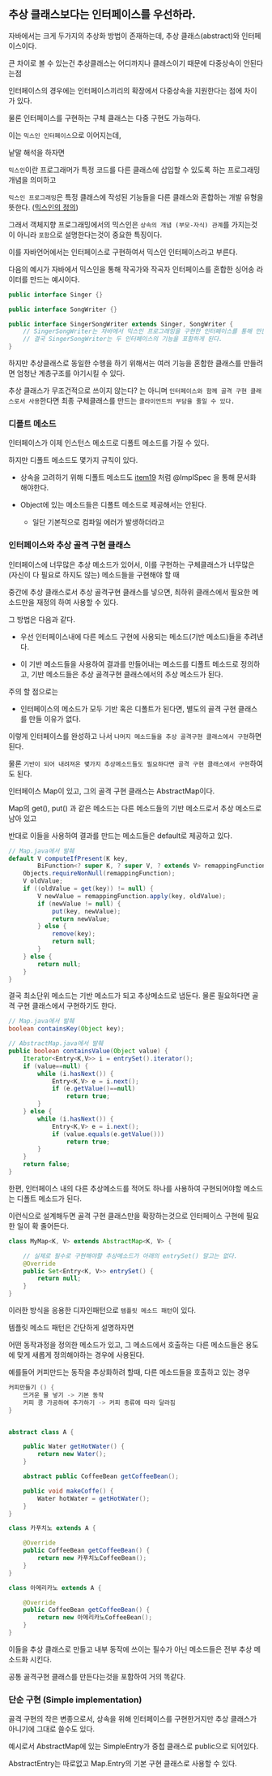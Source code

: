 ## 추상 클래스보다는 인터페이스를 우선하라.

자바에서는 크게 두가지의 추상화 방법이 존재하는데, 추상 클래스(abstract)와 인터페이스이다.

큰 차이로 볼 수 있는건 추상클래스는 어디까지나 클래스이기 때문에 다중상속이 안된다는점

인터페이스의 경우에는 인터페이스끼리의 확장에서 다중상속을 지원한다는 점에 차이가 있다.

물론 인터페이스를 구현하는 구체 클래스는 다중 구현도 가능하다.

이는 `믹스인 인터페이스`으로 이어지는데, 

낱말 해석을 하자면

`믹스인`이란 프로그래머가 특정 코드를 다른 클래스에 삽입할 수 있도록 하는 프로그래밍 개념을 의미하고

`믹스인 프로그래밍`은 특정 클래스에 작성된 기능들을 다른 클래스와 혼합하는 개발 유형을 뜻한다. (<a href="https://ko.wikipedia.org/wiki/%EB%AF%B9%EC%8A%A4%EC%9D%B8">믹스인의 정의</a>)

그래서 객체지향 프로그래밍에서의 믹스인은 `상속의 개념 (부모-자식) 관계`를 가지는것이 아니라 `포함`으로 설명한다는것이 중요한 특징이다.

이를 자바언어에서는 인터페이스로 구현하여서 믹스인 인터페이스라고 부른다.

다음의 예시가 자바에서 믹스인을 통해 작곡가와 작곡자 인터페이스를 혼합한 싱어송 라이터를 만드는 예시이다.

```java
public interface Singer {}

public interface SongWriter {}

public interface SingerSongWriter extends Singer, SongWriter {
    // SingerSongWriter는 자바에서 믹스인 프로그래밍을 구현한 인터페이스를 통해 만든 예시
    // 결국 SingerSongWriter는 두 인터페이스의 기능을 포함하게 된다.
}
```

하지만 추상클래스로 동일한 수행을 하기 위해서는 여러 기능을 혼합한 클래스를 만들려면 엄청난 계층구조를 야기시킬 수 있다.

추상 클래스가 무조건적으로 쓰이지 않는다? 는 아니며 `인터페이스와 함께 골격 구현 클래스로서 사용`한다면 최종 구체클래스를 만드는 `클라이언트의 부담을 줄일 수 있다.`

### 디폴트 메소드

인터페이스가 이제 인스턴스 메소드로 디폴트 메소드를 가질 수 있다.

하지만 디폴트 메소드도 몇가지 규칙이 있다.

- 상속을 고려하기 위해 디폴트 메소드도 <a href="./item19.md">item19</a> 처럼 @ImplSpec 을 통해 문서화 해야한다.

- Object에 있는 메소드들은 디폴트 메소드로 제공해서는 안된다.

    - 일단 기본적으로 컴파일 에러가 발생하더라고


### 인터페이스와 추상 골격 구현 클래스

인터페이스에 너무많은 추상 메소드가 있어서, 이를 구현하는 구체클래스가 너무많은 (자신이 다 필요로 하지도 않는) 메소드들을 구현해야 할 때 

중간에 추상 클래스로서 추상 골격구현 클래스를 넣으면, 최하위 클래스에서 필요한 메소드만을 재정의 하여 사용할 수 있다.

그 방법은 다음과 같다.

- 우선 인터페이스내에 다른 메소드 구현에 사용되는 메소드(기반 메소드)들을 추려낸다. 

- 이 기반 메소드들을 사용하여 결과를 만들어내는 메소드를 디폴트 메소드로 정의하고, 기반 메소드들은 추상 골격구현 클래스에서의 추상 메소드가 된다.

주의 할 점으로는

- 인터페이스의 메소드가 모두 기반 혹은 디폴트가 된다면, 별도의 골격 구현 클래스를 만들 이유가 없다.

이렇게 인터페이스를 완성하고 나서 `나머지 메소드들을 추상 골격구현 클래스에서 구현`하면 된다.

물론 `기반이 되어 내려져온 몇가지 추상메소드들도 필요하다면 골격 구현 클래스에서 구현`하여도 된다.

인터페이스 Map이 있고, 그의 골격 구현 클래스는 AbstractMap이다.

Map의 get(), put() 과 같은 메소드는 다른 메소드들의 기반 메소드로서 추상 메소드로 남아 있고

반대로 이들을 사용하여 결과를 만드는 메소드들은 default로 제공하고 있다.

```java
// Map.java에서 발췌
default V computeIfPresent(K key,
        BiFunction<? super K, ? super V, ? extends V> remappingFunction) {
    Objects.requireNonNull(remappingFunction);
    V oldValue;
    if ((oldValue = get(key)) != null) {
        V newValue = remappingFunction.apply(key, oldValue);
        if (newValue != null) {
            put(key, newValue);
            return newValue;
        } else {
            remove(key);
            return null;
        }
    } else {
        return null;
    }
}
```

결국 최소단위 메소드는 기반 메소드가 되고 추상메소드로 냅둔다. 물론 필요하다면 골격 구현 클래스에서 구현하기도 한다.

```java
// Map.java에서 발췌
boolean containsKey(Object key);

// AbstractMap.java에서 발췌
public boolean containsValue(Object value) {
    Iterator<Entry<K,V>> i = entrySet().iterator();
    if (value==null) {
        while (i.hasNext()) {
            Entry<K,V> e = i.next();
            if (e.getValue()==null)
                return true;
        }
    } else {
        while (i.hasNext()) {
            Entry<K,V> e = i.next();
            if (value.equals(e.getValue()))
                return true;
        }
    }
    return false;
}
```

한편, 인터페이스 내의 다른 추상메소드를 적어도 하나를 사용하여 구현되어야할 메소드는 디폴트 메소드가 된다.

이런식으로 설계해두면 골격 구현 클래스만을 확장하는것으로 인터페이스 구현에 필요한 일이 확 줄어든다.

```java
class MyMap<K, V> extends AbstractMap<K, V> {

    // 실제로 필수로 구현해야할 추상메소드가 아래의 entrySet() 말고는 없다.
	@Override
	public Set<Entry<K, V>> entrySet() {
		return null;
	}
}
```

이러한 방식을 응용한 디자인패턴으로 `템플릿 메소드 패턴`이 있다.

템플릿 메소드 패턴은 간단하게 설명하자면

어떤 동작과정을 정의한 메소드가 있고, 그 메소드에서 호출하는 다른 메소드들은 용도에 맞게 새롭게 정의해야하는 경우에 사용된다.

예를들어 커피만드는 동작을 추상화하려 할때, 다른 메소드들을 호출하고 있는 경우 

```java
커피만들기 () {
    뜨거운 물 넣기 -> 기본 동작
    커피 콩 가공하여 추가하기 -> 커피 종류에 따라 달라짐
}


abstract class A {

    public Water getHotWater() {
        return new Water();
    }

    abstract public CoffeeBean getCoffeeBean();

    public void makeCoffe() {
        Water hotWater = getHotWater();
    }
}

class 카푸치노 extends A {

    @Override
    public CoffeeBean getCoffeeBean() {
        return new 카푸치노CoffeeBean();
    }
}

class 아메리카노 extends A {

    @Override
    public CoffeeBean getCoffeeBean() {
        return new 아메리카노CoffeeBean();
    }
}

```

이들을 추상 클래스로 만들고 내부 동작에 쓰이는 필수가 아닌 메소드들은 전부 추상 메소드화 시킨다.

공통 골격구현 클래스를 만든다는것을 포함하여 거의 똑같다.

### 단순 구현 (Simple implementation)

골격 구현의 작은 변종으로서, 상속을 위해 인터페이스를 구현한거지만 추상 클래스가 아니기에 그대로 쓸수도 있다.

예시로서 AbstractMap에 있는 SimpleEntry가 중첩 클래스로 public으로 되어있다.

AbstractEntry는 따로없고 Map.Entry의 기본 구현 클래스로 사용할 수 있다.






